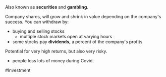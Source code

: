 Also known as **securities** and **gambling**.

Company shares, will grow and shrink in value depending on the company's success. You can withdraw by:
- buying and selling stocks
	- multiple stock markets open at varying hours
- some stocks pay **dividends**, a percent of the company's profits

Potential for very high returns, but also very risky.
- people loss lots of money during Covid.

#Investment